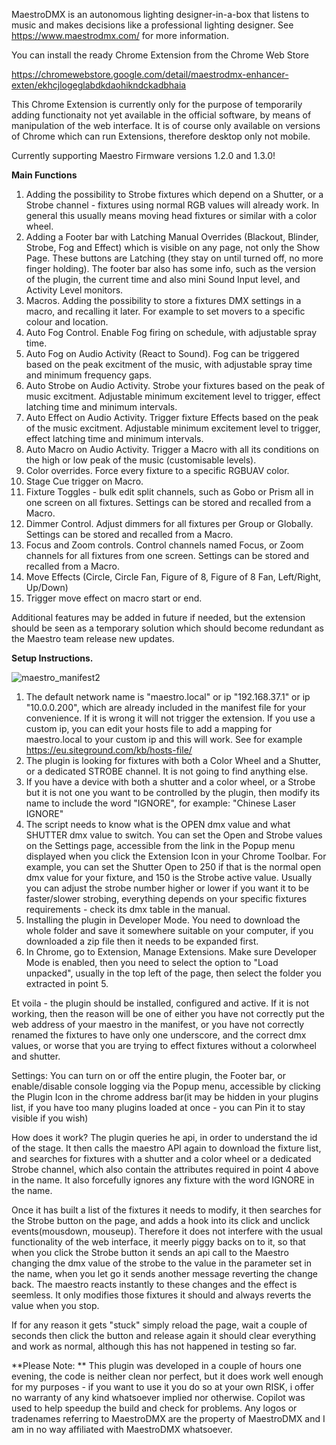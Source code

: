 MaestroDMX is an autonomous lighting designer-in-a-box that listens to music and makes decisions like a professional lighting designer.
See https://www.maestrodmx.com/ for more information.

You can install the ready Chrome Extension from the Chrome Web Store

https://chromewebstore.google.com/detail/maestrodmx-enhancer-exten/ekhcjlogeglabdkdaohikndckadbhaia

This Chrome Extension is currently only for the purpose of temporarily adding functionaity not yet available in the official software, by means of manipulation of the web interface. It is of course only available on versions of Chrome which can run Extensions, therefore desktop only not mobile.

Currently supporting Maestro Firmware versions 1.2.0 and 1.3.0!

**Main Functions**

1. Adding the possibility to Strobe fixtures which depend on a Shutter, or a Strobe channel - fixtures using normal RGB values will already work. In general this usually means moving head fixtures or similar with a color wheel.
2. Adding a Footer bar with Latching Manual Overrides (Blackout, Blinder, Strobe, Fog and Effect) which is visible on any page, not only the Show Page. These buttons are Latching (they stay on until turned off, no more finger holding). The footer bar also has some info, such as the version of the plugin, the current time and also mini Sound Input level, and Activity Level monitors.
3. Macros. Adding the possibility to store a fixtures DMX settings in a macro, and recalling it later. For example to set movers to a specific colour and location.
4. Auto Fog Control. Enable Fog firing on schedule, with adjustable spray time.
5. Auto Fog on Audio Activity (React to Sound). Fog can be triggered based on the peak excitment of the music, with adjustable spray time and minimum frequency gaps.
6. Auto Strobe on Audio Activity. Strobe your fixtures based on the peak of music excitment. Adjustable minimum excitement level to trigger, effect latching time and minimum intervals.
7. Auto Effect on Audio Activity. Trigger fixture Effects based on the peak of the music excitment. Adjustable minimum excitement level to trigger, effect latching time and minimum intervals.
8. Auto Macro on Audio Activity. Trigger a Macro with all its conditions on the high or low peak of the music (customisable levels).
9. Color overrides. Force every fixture to a specific RGBUAV color.
10. Stage Cue trigger on Macro.
11. Fixture Toggles - bulk edit split channels, such as Gobo or Prism all in one screen on all fixtures. Settings can be stored and recalled from a Macro.
12. Dimmer Control. Adjust dimmers for all fixtures per Group or Globally. Settings can be stored and recalled from a Macro.
13. Focus and Zoom controls. Control channels named Focus, or Zoom channels for all fixtures from one screen. Settings can be stored and recalled from a Macro.
14. Move Effects (Circle, Circle Fan, Figure of 8, Figure of 8 Fan, Left/Right, Up/Down)
15. Trigger move effect on macro start or end.

Additional features may be added in future if needed, but the extension should be seen as a temporary solution which should become redundant as the Maestro team release new updates.

**Setup Instructions.**

![maestro_manifest2](https://github.com/nova3uk/Maestro-Chrome-Extension/assets/4563061/503cb5ea-b4a0-4178-8439-56ea6ae52a6d)

1. The default network name is "maestro.local" or ip "192.168.37.1" or ip "10.0.0.200", which are already included in the manifest file for your convenience. If it is wrong it will not trigger the extension. If you use a custom ip, you can edit your hosts file to add a mapping for maestro.local to your custom ip and this will work. See for example https://eu.siteground.com/kb/hosts-file/
2. The plugin is looking for fixtures with both a Color Wheel and a Shutter, or a dedicated STROBE channel. It is not going to find anything else.
3. If you have a device with both a shutter and a color wheel, or a Strobe but it is not one you want to be controlled by the plugin, then modify its name to include the word "IGNORE", for example: "Chinese Laser IGNORE"
4. The script needs to know what is the OPEN dmx value and what SHUTTER dmx value to switch. You can set the Open and Strobe values on the Settings page, accessible from the link in the Popup menu displayed when you click the Extension Icon in your Chrome Toolbar. For example, you can set the Shutter Open to 250 if that is the normal open dmx value for your fixture, and 150 is the Strobe active value. Usually you can adjust the strobe number higher or lower if you want it to be faster/slower strobing, everything depends on your specific fixtures requirements - check its dmx table in the manual.
5. Installing the plugin in Developer Mode. You need to download the whole folder and save it somewhere suitable on your computer, if you downloaded a zip file then it needs to be expanded first.
6. In Chrome, go to Extension, Manage Extensions. Make sure Developer Mode is enabled, then you need to select the option to "Load unpacked", usually in the top left of the page, then select the folder you extracted in point 5.

Et voila - the plugin should be installed, configured and active. If it is not working, then the reason will be one of either you have not correctly put the web address of your maestro in the manifest, or you have not correctly renamed the fixtures to have only one underscore, and the correct dmx values, or worse that you are trying to effect fixtures without a colorwheel and shutter.

Settings:
You can turn on or off the entire plugin, the Footer bar, or enable/disable console logging via the Popup menu, accessible by clicking the Plugin Icon in the chrome address bar(it may be hidden in your plugins list, if you have too many plugins loaded at once - you can Pin it to stay visible if you wish)

How does it work?
The plugin queries he api, in order to understand the id of the stage. It then calls the maestro API again to download the fixture list, and searches for fixtures with a shutter and a color wheel or a dedicated Strobe channel, which also contain the attributes required in point 4 above in the name. It also forcefully ignores any fixture with the word IGNORE in the name.

Once it has built a list of the fixtures it needs to modify, it then searches for the Strobe button on the page, and adds a hook into its click and unclick events(mousdown, mouseup). Therefore it does not interfere with the usual functionality of the web interface, it meerly piggy backs on to it, so that when you click the Strobe button it sends an api call to the Maestro changing the dmx value of the strobe to the value in the parameter set in the name, when you let go it sends another message reverting the change back. The maestro reacts instantly to these changes and the effect is seemless. It only modifies those fixtures it should and always reverts the value when you stop.

If for any reason it gets "stuck" simply reload the page, wait a couple of seconds then click the button and release again it should clear everything and work as normal, although this has not happened in testing so far.

**Please Note: **
This plugin was developed in a couple of hours one evening, the code is neither clean nor perfect, but it does work well enough for my purposes - if you want to use it you do so at your own RISK, i offer no warranty of any kind whatsoever implied nor otherwise. Copilot was used to help speedup the build and check for problems.
Any logos or tradenames referring to MaestroDMX are the property of MaestroDMX and I am in no way affiliated with MaestroDMX whatsoever.
